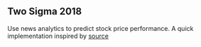 ## Two Sigma 2018

Use news analytics to predict stock price performance. A quick implementation inspired by [source](https://www.kaggle.com/vasumani/simple-xgboost-with-only-few-years-data/data)
